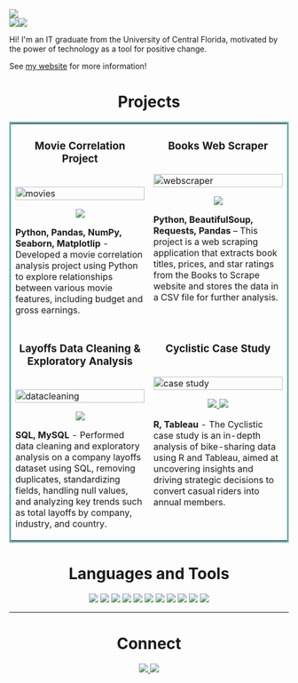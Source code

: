<img src="https://github.com/fatima-basharat/fatima-basharat/assets/117535181/ee344332-d157-4c2d-81b1-2adf18ba76dd" style="width=100%">



<div style="display: flex; flex-direction: row;" align=center >
  <a href="https://fatimabasharat.netlify.app/" target="_blank">
    <img src="https://img.shields.io/static/v1?&style=flat&logo=react&logoColor=AD9D90&labelColor=white&label=&message=PORTFOLIO&color=AD9D90"/>
  </a>
  <a href="https://www.linkedin.com/in/fatima-basharat-00a7381bb" target="_blank">
    <img src="https://img.shields.io/static/v1?&style=flat&logo=linkedin&logoColor=AD9D90&labelColor=white&label=&message=LINKEDIN&color=AD9D90"/>
  </a>
</div>



Hi! I'm an IT graduate from the University of Central Florida, motivated by the power of technology as a tool for positive change.

See [my website](https://fatimabasharat.netlify.app/) for more information! 



<h1 align="center">Projects</h1>
<table bordercolor="#66b2b2">
  
  <tr>
    <td width="50%" valign="top">
      <h3 align="center">Movie Correlation Project</h3>
        <br />
        <a target="_blank" href="https://github.com/fatima-basharat/Movie-Correlation-Project">
          <img width="100%" alt="movies" src="https://github.com/user-attachments/assets/53c5f588-724b-4a12-b1bb-51f4f291ef6e">
        </a>
        <br />
        <p align="center">
          
  <a href="https://github.com/fatima-basharat/Movie-Correlation-Project" target="_blank">
    <img src="https://img.shields.io/static/v1?label=|&message=REPO&color=23555f&style=plastic&logo=github&logo-color=white"/>
  </a>  
      </p>
        <p><strong>Python, Pandas, NumPy, Seaborn, Matplotlip</strong> - Developed a movie correlation analysis project using Python to explore relationships between various movie features, including budget and gross earnings.</p>
    </td>
    <td width="50%" valign="top">
      <h3 align="center">Books Web Scraper</h3>
        <br />
        <img src="https://github.com/user-attachments/assets/1f15ac53-4712-4930-888a-e85ac4e2ee62" width="100%"  alt="webscraper"/>
        </a>
        <br />
        <p align="center">   
          
  <a href="https://github.com/fatima-basharat/Books-Web-Scraper-Project" target="_blank">
    <img src="https://img.shields.io/static/v1?label=|&message=REPO&color=23555f&style=plastic&logo=github&logo-color=white"/>
  </a>
      </p>
        <p><strong>Python, BeautifulSoup, Requests, Pandas</strong> – This project is a web scraping application that extracts book titles, prices, and star ratings from the Books to Scrape website and stores the data in a CSV file for further analysis.</p>
    </td>
  </tr>
  
  <tr>
    <td width="50%" valign="top">
      <h3 align="center">Layoffs Data Cleaning & Exploratory Analysis</h3>
      <br />
        <a target="_blank" href="https://github.com/fatima-basharat/Layoffs-Data-Cleaning-Project">
          <img width="100%" alt="datacleaning" src="https://github.com/user-attachments/assets/27aaced8-3e30-4def-acae-4c6c1550af18">
      </a>
      <br />
        <p align="center">
  <a href="https://github.com/fatima-basharat/Layoffs-Data-Cleaning-and-Exploratory-Analysis" target="_blank">
    <img src="https://img.shields.io/static/v1?label=|&message=REPO&color=23555f&style=plastic&logo=github&logo-color=white"/>
  </a>
      </p>
        <p><strong>SQL, MySQL</strong> - Performed data cleaning and exploratory analysis on a company layoffs dataset using SQL, removing duplicates, standardizing fields, handling null values, and analyzing key trends such as total layoffs by company, industry, and country.</p>
    </td>
     <td width="50%" valign="top">
      <h3 align="center">Cyclistic Case Study</h3>
        <br />
        <a target="_blank" href="https://github.com/fatima-basharat/Google-Data-Analytics-Capstone-Project">
          <img width="100%" alt="case study" src="https://github.com/user-attachments/assets/f95c5afe-1510-4635-9e09-95b677d06c60">
        </a>
        <br />
        <p align="center">
          
  <a href="https://github.com/fatima-basharat/Google-Data-Analytics-Capstone-Project" target="_blank">
    <img src="https://img.shields.io/static/v1?label=|&message=REPO&color=23555f&style=plastic&logo=github&logo-color=white"/>
  </a>  
  <a href="https://public.tableau.com/views/CyclisticProject_17230548837230/Dashboard2?:language=en-US&:sid=&:redirect=auth&:display_count=n&:origin=viz_share_link" target="_blank">
    <img src="https://img.shields.io/static/v1?label=|&message=TABLEAU&color=cdf998&style=plastic&logo=wordpress&logo-color=white"/>
  </a>
      </p>
        <p><strong>R, Tableau</strong> - The Cyclistic case study is an in-depth analysis of bike-sharing data using R and Tableau, aimed at uncovering insights and driving strategic decisions to convert casual riders into annual members.</p>
    </td>
  
  </tr>  
</table>


<h1 align="center">Languages and Tools</h1>

<p align="center">
    <img src="https://img.shields.io/static/v1?&style=flat&logo=TABLEAU&logoColor=white&labelColor=AD9D90&label=&message=TABLEAU&color=AD9D90"/>
    <img src="https://img.shields.io/static/v1?&style=flat&logo=POWERBI&logoColor=white&labelColor=AD9D90&label=&message=POWERBI&color=AD9D90"/>
    <img src="https://img.shields.io/static/v1?&style=flat&logo=R&logoColor=white&labelColor=AD9D90&label=&message=R&color=AD9D90"/>
    <img src="https://img.shields.io/static/v1?&style=flat&logo=mySQL&logoColor=white&labelColor=AD9D90&label=&message=SQL&color=AD9D90"/>
    <img src="https://img.shields.io/static/v1?&style=flat&logo=HTML5&logoColor=white&labelColor=AD9D90&label=&message=HTML&color=AD9D90"/>
    <img src="https://img.shields.io/static/v1?&style=flat&logo=CSS3&logoColor=white&labelColor=AD9D90&label=&message=CSS&color=AD9D90"/>
    <img src="https://img.shields.io/static/v1?&style=flat&logo=javascript&logoColor=white&labelColor=AD9D90&label=&message=JAVASCRIPT&color=AD9D90"/>
    <img src="https://img.shields.io/static/v1?&style=flat&logo=react&logoColor=white&labelColor=AD9D90&label=&message=REACT&color=AD9D90"/>
    <img src="https://img.shields.io/static/v1?&style=flat&logo=mongodb&logoColor=white&labelColor=AD9D90&label=&message=MONGODB&color=AD9D90"/>
    <img src="https://img.shields.io/static/v1?&style=flat&logo=express&logoColor=white&labelColor=AD9D90&label=&message=EXPRESS&color=AD9D90"/>
    <img src="https://img.shields.io/static/v1?&style=flat&logo=nodedotjs&logoColor=white&labelColor=AD9D90&label=&message=NODE&color=AD9D90"/>
</p>

---

<h1 align="center">Connect</h1>

<p align="center">
  <a href="https://fatimabasharat.netlify.app/" target="_blank">
    <img src="https://img.shields.io/static/v1?&style=flat&logo=react&logoColor=AD9D90&labelColor=white&label=&message=PORTFOLIO&color=AD9D90"/>
  </a>
  <a href="https://www.linkedin.com/in/fatima-basharat-00a7381bb" target="_blank">
    <img src="https://img.shields.io/static/v1?&style=flat&logo=linkedin&logoColor=AD9D90&labelColor=white&label=&message=LINKEDIN&color=AD9D90"/>
  </a>
</p>
